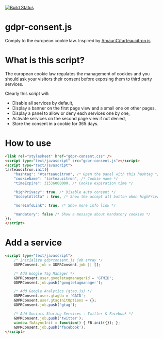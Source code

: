[![Build Status](https://travis-ci.org/lesjoursfr/gdpr-consent.svg?branch=master)](https://travis-ci.org/lesjoursfr/gdpr-consent)

gdpr-consent.js
================
Comply to the european cookie law.
Inspired by [AmauriC/tarteaucitron.js](https://github.com/AmauriC/tarteaucitron.js/)

# What is this script?

The european cookie law regulates the management of cookies and you should ask your visitors their consent before exposing them to third party services.

Clearly this script will:
- Disable all services by default,
- Display a banner on the first page view and a small one on other pages,
- Display a panel to allow or deny each services one by one,
- Activate services on the second page view if not denied,
- Store the consent in a cookie for 365 days.



# How to use

```html
<link rel="stylesheet" href="gdpr-consent.css" />
<script type="text/javascript" src="gdpr-consent.js"></script>
<script type="text/javascript">
tarteaucitron.init({
    "hashtag": "#tarteaucitron", /* Open the panel with this hashtag */
	"cookieName": "tarteaucitron", /* Cookie name */
	"timeExpire": 31536000000, /* Cookie expiration time */

    "highPrivacy": true, /* Disable auto consent */
    "AcceptAllCta" : true, /* Show the accept all button when highPrivacy on */

    "moreInfoLink": true, /* Show more info link */

    "mandatory": false /* Show a message about mandatory cookies */
});
</script>
```

# Add a service

```html
<script type="text/javascript">
	/* Initialize gdprconsent.js job array */
	GDPRConsent.job = GDPRConsent.job || [];

	/* Add Google Tag Manager */
	GDPRConsent.user.googletagmanagerId = 'GTMID';
	GDPRConsent.job.push('googletagmanager');

	/* Add Google Analytics (gtag.js) */
	GDPRConsent.user.gtagUa = 'GAID';
	GDPRConsent.user.gtagInitOptions = {};
	GDPRConsent.job.push('gtag');

	/* Add Socials Sharing Services : Twitter & Facebook */
	GDPRConsent.job.push('twitter');
	window.fbAsyncInit = function() { FB.init({}); };
	GDPRConsent.job.push('facebook');
</script>
```